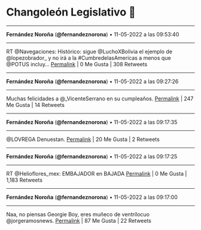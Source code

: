 # Changoleón Legislativo 🙈
*****
**Fernández Noroña** (**@fernandeznorona**) • 11-05-2022 a las 09:53:40
*****
RT @Navegaciones: Histórico: sigue @LuchoXBolivia el ejemplo de @lopezobrador_ y no irá a la #CumbredelasAmericas a menos que @POTUS incluy…
[Permalink](https://twitter.com/fernandeznorona/status/1524447662195552256) | 0 Me Gusta | 308 Retweets
*****
**Fernández Noroña** (**@fernandeznorona**) • 11-05-2022 a las 09:27:26
*****
Muchas felicidades a @_VicenteSerrano en su cumpleaños.
[Permalink](https://twitter.com/fernandeznorona/status/1524441061128609792) | 247 Me Gusta | 14 Retweets
*****
**Fernández Noroña** (**@fernandeznorona**) • 11-05-2022 a las 09:17:35
*****
@LOVREGA Denuestan.
[Permalink](https://twitter.com/fernandeznorona/status/1524438583624482816) | 20 Me Gusta | 2 Retweets
*****
**Fernández Noroña** (**@fernandeznorona**) • 11-05-2022 a las 09:17:25
*****
RT @Helioflores_mex: EMBAJADOR en BAJADA
[Permalink](https://twitter.com/fernandeznorona/status/1524438542897795072) | 0 Me Gusta | 1,183 Retweets
*****
**Fernández Noroña** (**@fernandeznorona**) • 11-05-2022 a las 09:17:00
*****
Naa, no piensas Georgie Boy, eres muñeco de ventrílocuo @jorgeramosnews.
[Permalink](https://twitter.com/fernandeznorona/status/1524438436983328768) | 87 Me Gusta | 22 Retweets